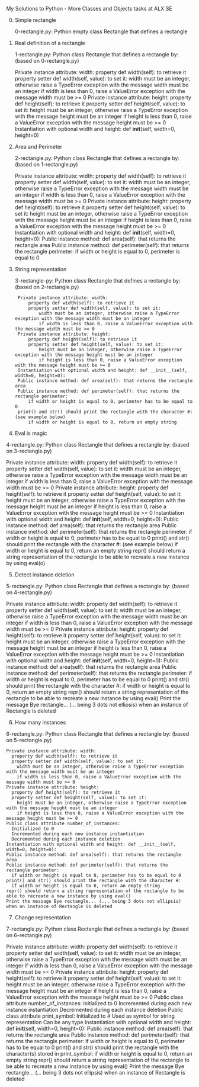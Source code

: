 My Solutions to Python - More Classes and Objects tasks at ALX SE


0. Simple rectangle

	0-rectangle.py: Python empty class Rectangle that defines a rectangle


1. Real definition of a rectangle

	1-rectangle.py: Python class Rectangle that defines a rectangle by: (based on 0-rectangle.py)

	Private instance attribute: width:
	property def width(self): to retrieve it
	property setter def width(self, value): to set it:
	width must be an integer, otherwise raise a TypeError exception with the message width must be an integer
	if width is less than 0, raise a ValueError exception with the message width must be >= 0
	Private instance attribute: height:
	property def height(self): to retrieve it
	property setter def height(self, value): to set it:
	height must be an integer, otherwise raise a TypeError exception with the message height must be an integer
	if height is less than 0, raise a ValueError exception with the message height must be >= 0
	Instantiation with optional width and height: def __init__(self, width=0, height=0)


2. Area and Perimeter

	2-rectangle.py: Python class Rectangle that defines a rectangle by: (based on 1-rectangle.py)

	Private instance attribute: width:
	property def width(self): to retrieve it
	property setter def width(self, value): to set it:
	width must be an integer, otherwise raise a TypeError exception with the message width must be an integer
	if width is less than 0, raise a ValueError exception with the message width must be >= 0
	Private instance attribute: height:
	property def height(self): to retrieve it
	property setter def height(self, value): to set it:
	height must be an integer, otherwise raise a TypeError exception with the message height must be an integer
	if height is less than 0, raise a ValueError exception with the message height must be >= 0
	Instantiation with optional width and height: def __init__(self, width=0, height=0):
	Public instance method: def area(self): that returns the rectangle area
	Public instance method: def perimeter(self): that returns the rectangle perimeter:
	if width or height is equal to 0, perimeter is equal to 0


3. String representation

	3-rectangle-py: Python class Rectangle that defines a rectangle by: (based on 2-rectangle.py)

		Private instance attribute: width:
			property def width(self): to retrieve it
			property setter def width(self, value): to set it:
				width must be an integer, otherwise raise a TypeError exception with the message width must be an integer
				if width is less than 0, raise a ValueError exception with the message width must be >= 0
		Private instance attribute: height:
			property def height(self): to retrieve it
			property setter def height(self, value): to set it:
				height must be an integer, otherwise raise a TypeError exception with the message height must be an integer
				if height is less than 0, raise a ValueError exception with the message height must be >= 0
		Instantiation with optional width and height: def __init__(self, width=0, height=0):
		Public instance method: def area(self): that returns the rectangle area
		Public instance method: def perimeter(self): that returns the rectangle perimeter:
			if width or height is equal to 0, perimeter has to be equal to 0
		print() and str() should print the rectangle with the character #: (see example below)
			if width or height is equal to 0, return an empty string


4. Eval is magic

  4-rectangle.py: Python class Rectangle that defines a rectangle by: (based on 3-rectangle.py)

  Private instance attribute: width:
    property def width(self): to retrieve it
    property setter def width(self, value): to set it:
      width must be an integer, otherwise raise a TypeError exception with the message width must be an integer
      if width is less than 0, raise a ValueError exception with the message width must be >= 0
  Private instance attribute: height:
    property def height(self): to retrieve it
    property setter def height(self, value): to set it:
      height must be an integer, otherwise raise a TypeError exception with the message height must be an integer
      if height is less than 0, raise a ValueError exception with the message height must be >= 0
  Instantiation with optional width and height: def __init__(self, width=0, height=0):
  Public instance method: def area(self): that returns the rectangle area
  Public instance method: def perimeter(self): that returns the rectangle perimeter:
    if width or height is equal to 0, perimeter has to be equal to 0
  print() and str() should print the rectangle with the character #: (see example below)
    if width or height is equal to 0, return an empty string
  repr() should return a string representation of the rectangle to be able to recreate a new instance by using eval(o)


5. Detect instance deletion

  5-rectangle.py: Python class Rectangle that defines a rectangle by: (based on 4-rectangle.py)

  Private instance attribute: width:
    property def width(self): to retrieve it
    property setter def width(self, value): to set it:
      width must be an integer, otherwise raise a TypeError exception with the message width must be an integer
      if width is less than 0, raise a ValueError exception with the message width must be >= 0
  Private instance attribute: height:
    property def height(self): to retrieve it
    property setter def height(self, value): to set it:
      height must be an integer, otherwise raise a TypeError exception with the message height must be an integer
      if height is less than 0, raise a ValueError exception with the message height must be >= 0
  Instantiation with optional width and height: def __init__(self, width=0, height=0):
  Public instance method: def area(self): that returns the rectangle area
  Public instance method: def perimeter(self): that returns the rectangle perimeter:
    if width or height is equal to 0, perimeter has to be equal to 0
  print() and str() should print the rectangle with the character #:
    if width or height is equal to 0, return an empty string
  repr() should return a string representation of the rectangle to be able to recreate a new instance by using eval()
  Print the message Bye rectangle... (... being 3 dots not ellipsis) when an instance of Rectangle is deleted


6. How many instances

  6-rectangle.py: Python class Rectangle that defines a rectangle by: (based on 5-rectangle.py)

    Private instance attribute: width:
      property def width(self): to retrieve it
      property setter def width(self, value): to set it:
        width must be an integer, otherwise raise a TypeError exception with the message width must be an integer
        if width is less than 0, raise a ValueError exception with the message width must be >= 0
    Private instance attribute: height:
      property def height(self): to retrieve it
      property setter def height(self, value): to set it:
        height must be an integer, otherwise raise a TypeError exception with the message height must be an integer
        if height is less than 0, raise a ValueError exception with the message height must be >= 0
    Public class attribute number_of_instances:
      Initialized to 0
      Incremented during each new instance instantiation
      Decremented during each instance deletion
    Instantiation with optional width and height: def __init__(self, width=0, height=0):
    Public instance method: def area(self): that returns the rectangle area
    Public instance method: def perimeter(self): that returns the rectangle perimeter:
      if width or height is equal to 0, perimeter has to be equal to 0
    print() and str() should print the rectangle with the character #:
      if width or height is equal to 0, return an empty string
    repr() should return a string representation of the rectangle to be able to recreate a new instance by using eval()
    Print the message Bye rectangle... (... being 3 dots not ellipsis) when an instance of Rectangle is deleted


7. Change representation

  7-rectangle.py: Python class Rectangle that defines a rectangle by: (based on 6-rectangle.py)

  Private instance attribute: width:
    property def width(self): to retrieve it
    property setter def width(self, value): to set it:
      width must be an integer, otherwise raise a TypeError exception with the message width must be an integer
      if width is less than 0, raise a ValueError exception with the message width must be >= 0
  Private instance attribute: height:
    property def height(self): to retrieve it
    property setter def height(self, value): to set it:
      height must be an integer, otherwise raise a TypeError exception with the message height must be an integer
      if height is less than 0, raise a ValueError exception with the message height must be >= 0
  Public class attribute number_of_instances:
    Initialized to 0
    Incremented during each new instance instantiation
    Decremented during each instance deletion
  Public class attribute print_symbol:
    Initialized to #
    Used as symbol for string representation
    Can be any type
  Instantiation with optional width and height: def __init__(self, width=0, height=0):
  Public instance method: def area(self): that returns the rectangle area
  Public instance method: def perimeter(self): that returns the rectangle perimeter:
    if width or height is equal to 0, perimeter has to be equal to 0
  print() and str() should print the rectangle with the character(s) stored in print_symbol:
    if width or height is equal to 0, return an empty string
repr() should return a string representation of the rectangle to be able to recreate a new instance by using eval()
Print the message Bye rectangle... (... being 3 dots not ellipsis) when an instance of Rectangle is deleted
